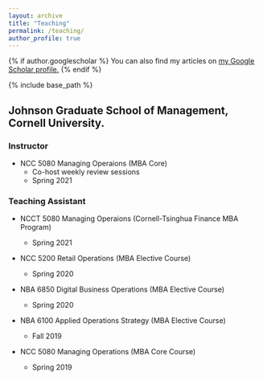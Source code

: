 ```yaml
---
layout: archive
title: "Teaching"
permalink: /teaching/
author_profile: true
---
```


{% if author.googlescholar %}
  You can also find my articles on <u><a href="{{author.googlescholar}}">my Google Scholar profile</a>.</u>
{% endif %}

{% include base_path %}

## Johnson Graduate School of Management, Cornell University.
### Instructor
* NCC 5080 Managing Operaions (MBA Core)
   * Co-host weekly review sessions
  * Spring 2021

### Teaching Assistant
* NCCT 5080 Managing Operaions (Cornell-Tsinghua Finance MBA Program)
    * Spring 2021

* NCC 5200 Retail Operations (MBA Elective Course)
    * Spring 2020
* NBA 6850 Digital Business Operations (MBA Elective Course)
    * Spring 2020
* NBA 6100 Applied Operations Strategy (MBA Elective Course)
    * Fall 2019
* NCC 5080 Managing Operations (MBA Core Course)
    * Spring 2019


